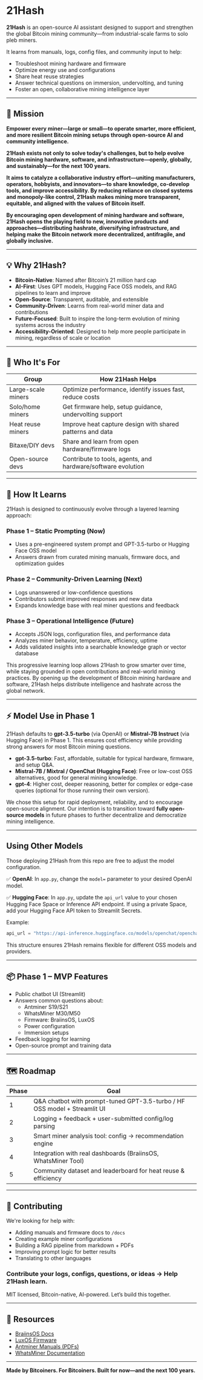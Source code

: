 # 21Hash

**21Hash** is an open-source AI assistant designed to support and strengthen the global Bitcoin mining community—from industrial-scale farms to solo pleb miners.

It learns from manuals, logs, config files, and community input to help:
- Troubleshoot mining hardware and firmware
- Optimize energy use and configurations
- Share heat reuse strategies
- Answer technical questions on immersion, undervolting, and tuning
- Foster an open, collaborative mining intelligence layer

---

## 🚀 Mission
**Empower every miner—large or small—to operate smarter, more efficient, and more resilient Bitcoin mining setups through open-source AI and community intelligence.**

**21Hash exists not only to solve today's challenges, but to help evolve Bitcoin mining hardware, software, and infrastructure—openly, globally, and sustainably—for the next 100 years.**

**It aims to catalyze a collaborative industry effort—uniting manufacturers, operators, hobbyists, and innovators—to share knowledge, co-develop tools, and improve accessibility. By reducing reliance on closed systems and monopoly-like control, 21Hash makes mining more transparent, equitable, and aligned with the values of Bitcoin itself.**

**By encouraging open development of mining hardware and software, 21Hash opens the playing field to new, innovative products and approaches—distributing hashrate, diversifying infrastructure, and helping make the Bitcoin network more decentralized, antifragile, and globally inclusive.**

---

## 💡 Why 21Hash?
- **Bitcoin-Native**: Named after Bitcoin’s 21 million hard cap
- **AI-First**: Uses GPT models, Hugging Face OSS models, and RAG pipelines to learn and improve
- **Open-Source**: Transparent, auditable, and extensible
- **Community-Driven**: Learns from real-world miner data and contributions
- **Future-Focused**: Built to inspire the long-term evolution of mining systems across the industry
- **Accessibility-Oriented**: Designed to help more people participate in mining, regardless of scale or location

---

## 🔧 Who It's For
| Group | How 21Hash Helps |
|-------|------------------|
| Large-scale miners | Optimize performance, identify issues fast, reduce costs |
| Solo/home miners | Get firmware help, setup guidance, undervolting support |
| Heat reuse miners | Improve heat capture design with shared patterns and data |
| Bitaxe/DIY devs | Share and learn from open hardware/firmware logs |
| Open-source devs | Contribute to tools, agents, and hardware/software evolution |

---

## 🧠 How It Learns
21Hash is designed to continuously evolve through a layered learning approach:

### Phase 1 – Static Prompting (Now)
- Uses a pre-engineered system prompt and GPT-3.5-turbo or Hugging Face OSS model
- Answers drawn from curated mining manuals, firmware docs, and optimization guides

### Phase 2 – Community-Driven Learning (Next)
- Logs unanswered or low-confidence questions
- Contributors submit improved responses and new data
- Expands knowledge base with real miner questions and feedback

### Phase 3 – Operational Intelligence (Future)
- Accepts JSON logs, configuration files, and performance data
- Analyzes miner behavior, temperature, efficiency, uptime
- Adds validated insights into a searchable knowledge graph or vector database

This progressive learning loop allows 21Hash to grow smarter over time, while staying grounded in open contributions and real-world mining practices. By opening up the development of Bitcoin mining hardware and software, 21Hash helps distribute intelligence and hashrate across the global network.

---

## ⚡ Model Use in Phase 1
21Hash defaults to **gpt-3.5-turbo** (via OpenAI) or **Mistral-7B Instruct** (via Hugging Face) in Phase 1. This ensures cost efficiency while providing strong answers for most Bitcoin mining questions.

- **gpt-3.5-turbo**: Fast, affordable, suitable for typical hardware, firmware, and setup Q&A.
- **Mistral-7B / Mixtral / OpenChat (Hugging Face)**: Free or low-cost OSS alternatives, good for general mining knowledge.
- **gpt-4**: Higher cost, deeper reasoning, better for complex or edge-case queries (optional for those running their own version).

We chose this setup for rapid deployment, reliability, and to encourage open-source alignment. Our intention is to transition toward **fully open-source models** in future phases to further decentralize and democratize mining intelligence.

---

## Using Other Models
Those deploying 21Hash from this repo are free to adjust the model configuration.

✅ **OpenAI**: In `app.py`, change the `model=` parameter to your desired OpenAI model.

✅ **Hugging Face**: In `app.py`, update the `api_url` value to your chosen Hugging Face Space or Inference API endpoint. If using a private Space, add your Hugging Face API token to Streamlit Secrets.

Example:
```python
api_url = "https://api-inference.huggingface.co/models/openchat/openchat-3.5-1210"
```

This structure ensures 21Hash remains flexible for different OSS models and providers.

---

## 📦 Phase 1 – MVP Features
- Public chatbot UI (Streamlit)
- Answers common questions about:
  - Antminer S19/S21
  - WhatsMiner M30/M50
  - Firmware: BraiinsOS, LuxOS
  - Power configuration
  - Immersion setups
- Feedback logging for learning
- Open-source prompt and training data

---

## 🗺 Roadmap
| Phase | Goal |
|-------|------|
| 1 | Q&A chatbot with prompt-tuned GPT-3.5-turbo / HF OSS model + Streamlit UI |
| 2 | Logging + feedback + user-submitted config/log parsing |
| 3 | Smart miner analysis tool: config → recommendation engine |
| 4 | Integration with real dashboards (BraiinsOS, WhatsMiner Tool) |
| 5 | Community dataset and leaderboard for heat reuse & efficiency |

---

## 🤝 Contributing
We're looking for help with:
- Adding manuals and firmware docs to `/docs`
- Creating example miner configurations
- Building a RAG pipeline from markdown + PDFs
- Improving prompt logic for better results
- Translating to other languages

### Contribute your logs, configs, questions, or ideas → Help 21Hash learn.

MIT licensed, Bitcoin-native, AI-powered.
Let’s build this together.

---

## 🔗 Resources
- [BraiinsOS Docs](https://docs.braiins.com/)
- [LuxOS Firmware](https://luxor.tech/firmware)
- [Antminer Manuals (PDFs)](https://shop.bitmain.com/support)
- [WhatsMiner Documentation](https://whatsminer.info/)

---

**Made by Bitcoiners. For Bitcoiners. Built for now—and the next 100 years.**
